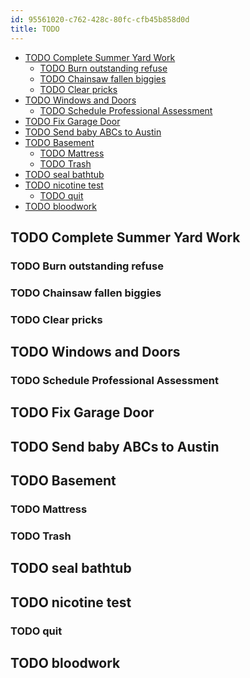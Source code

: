 ```yaml
---
id: 95561020-c762-428c-80fc-cfb45b858d0d
title: TODO
---
```


- <a href="#complete-summer-yard-work" id="toc-complete-summer-yard-work"><span class="todo TODO">TODO</span> Complete Summer Yard Work</a>
  - <a href="#burn-outstanding-refuse" id="toc-burn-outstanding-refuse"><span class="todo TODO">TODO</span> Burn outstanding refuse</a>
  - <a href="#chainsaw-fallen-biggies" id="toc-chainsaw-fallen-biggies"><span class="todo TODO">TODO</span> Chainsaw fallen biggies</a>
  - <a href="#clear-pricks" id="toc-clear-pricks"><span class="todo TODO">TODO</span> Clear pricks</a>
- <a href="#windows-and-doors" id="toc-windows-and-doors"><span class="todo TODO">TODO</span> Windows and Doors</a>
  - <a href="#schedule-professional-assessment" id="toc-schedule-professional-assessment"><span class="todo TODO">TODO</span> Schedule Professional Assessment</a>
- <a href="#fix-garage-door" id="toc-fix-garage-door"><span class="todo TODO">TODO</span> Fix Garage Door</a>
- <a href="#send-baby-abcs-to-austin" id="toc-send-baby-abcs-to-austin"><span class="todo TODO">TODO</span> Send baby ABCs to Austin</a>
- <a href="#basement" id="toc-basement"><span class="todo TODO">TODO</span> Basement</a>
  - <a href="#mattress" id="toc-mattress"><span class="todo TODO">TODO</span> Mattress</a>
  - <a href="#trash" id="toc-trash"><span class="todo TODO">TODO</span> Trash</a>
- <a href="#seal-bathtub" id="toc-seal-bathtub"><span class="todo TODO">TODO</span> seal bathtub</a>
- <a href="#nicotine-test" id="toc-nicotine-test"><span class="todo TODO">TODO</span> nicotine test</a>
  - <a href="#quit" id="toc-quit"><span class="todo TODO">TODO</span> quit</a>
- <a href="#bloodwork" id="toc-bloodwork"><span class="todo TODO">TODO</span> bloodwork</a>

## <span class="todo TODO">TODO</span> Complete Summer Yard Work

### <span class="todo TODO">TODO</span> Burn outstanding refuse

### <span class="todo TODO">TODO</span> Chainsaw fallen biggies

### <span class="todo TODO">TODO</span> Clear pricks

## <span class="todo TODO">TODO</span> Windows and Doors

### <span class="todo TODO">TODO</span> Schedule Professional Assessment

## <span class="todo TODO">TODO</span> Fix Garage Door

## <span class="todo TODO">TODO</span> Send baby ABCs to Austin

## <span class="todo TODO">TODO</span> Basement

### <span class="todo TODO">TODO</span> Mattress

### <span class="todo TODO">TODO</span> Trash

## <span class="todo TODO">TODO</span> seal bathtub

## <span class="todo TODO">TODO</span> nicotine test

### <span class="todo TODO">TODO</span> quit

## <span class="todo TODO">TODO</span> bloodwork
